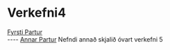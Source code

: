 # Verkefni4
[Fyrsti Partur](Verkefni4/Verkefni4/index.html) 		
 ---- [Annar Partur](Verkefni4/Verkefni4/verkefni53.html)
Nefndi annað skjalið óvart verkefni 5
